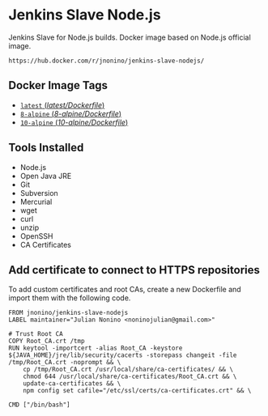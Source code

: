 # Jenkins Slave Node.js #

Jenkins Slave for Node.js builds. Docker image based on Node.js official image.

	https://hub.docker.com/r/jnonino/jenkins-slave-nodejs/

## Docker Image Tags ##

-	[`latest` (*latest/Dockerfile*)](https://bitbucket.org/jnonino-devops-cloud/jenkins-slave-node.js/src/master/latest/Dockerfile)
-	[`8-alpine` (*8-alpine/Dockerfile*)](https://bitbucket.org/jnonino-devops-cloud/jenkins-slave-node.js/src/master/8-alpine/Dockerfile)
-	[`10-alpine` (*10-alpine/Dockerfile*)](https://bitbucket.org/jnonino-devops-cloud/jenkins-slave-node.js/src/master/10-alpine/Dockerfile)

## Tools Installed ##

- Node.js
- Open Java JRE
- Git
- Subversion
- Mercurial
- wget
- curl
- unzip
- OpenSSH
- CA Certificates

## Add certificate to connect to HTTPS repositories

To add custom certificates and root CAs, create a new Dockerfile and import them with the following code.

	FROM jnonino/jenkins-slave-nodejs
	LABEL maintainer="Julian Nonino <noninojulian@gmail.com>"

	# Trust Root CA
	COPY Root_CA.crt /tmp
	RUN keytool -importcert -alias Root_CA -keystore ${JAVA_HOME}/jre/lib/security/cacerts -storepass changeit -file /tmp/Root_CA.crt -noprompt && \
		cp /tmp/Root_CA.crt /usr/local/share/ca-certificates/ && \
		chmod 644 /usr/local/share/ca-certificates/Root_CA.crt && \
		update-ca-certificates && \
		npm config set cafile="/etc/ssl/certs/ca-certificates.crt" && \

	CMD ["/bin/bash"]
